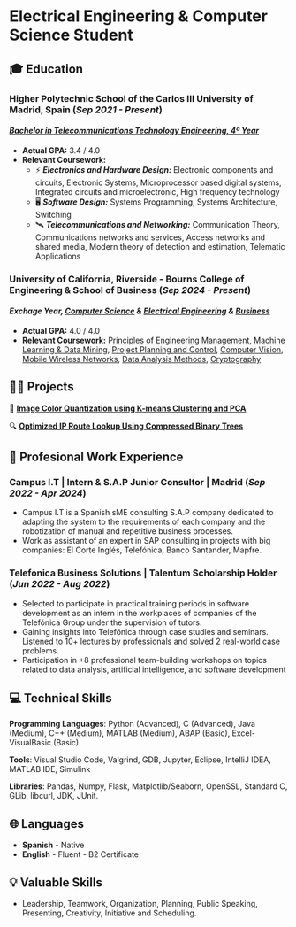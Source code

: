 # Electrical Engineering & Computer Science Student

## 🎓 Education
### **Higher Polytechnic School of the Carlos III University of Madrid, Spain (_Sep 2021 - Present_)**
#### [_Bachelor in Telecommunications Technology Engineering, 4º Year_](https://www.uc3m.es/bachelor-degree/telecommunication)
- **Actual GPA:** 3.4 / 4.0
- **Relevant Coursework:**
   - ⚡ **_Electronics and Hardware Design:_** Electronic components and circuits, Electronic Systems, Microprocessor based digital systems, Integrated circuits and microelectronic, High frequency technology
   - 🖥️ **_Software Design:_** Systems Programming, Systems Architecture, Switching
   - 🛰️ **_Telecommunications and Networking:_** Communication Theory, Communications networks and services, Access networks and shared media, Modern theory of detection and estimation, Telematic Applications
  
### **University of California, Riverside - Bourns College of Engineering & School of Business (_Sep 2024 - Present_)**
#### _Exchage Year, [Computer Science](https://www1.cs.ucr.edu/programs/undergraduate/computer-science) & [Electrical Engineering](https://www.ece.ucr.edu/undergraduate-program) & [Business](https://business.ucr.edu/undergraduate/major)_
-  **Actual GPA:** 4.0 / 4.0
-  **Relevant Coursework:** [Principles of Engineering Management](https://msol.ucr.edu/courses/engr203), [Machine Learning & Data Mining](https://www.coursicle.com/ucr/courses/CS/171/), [Project Planning and Control](https://www.coursicle.com/ucr/courses/BUS/128/), [Computer Vision](https://www.coursicle.com/ucr/courses/EE/146/), [Mobile Wireless Networks](https://www.coursicle.com/ucr/courses/CS/169/), [Data Analysis Methods](https://www.coursicle.com/ucr/courses/CS/105/), [Cryptography](https://www.coursicle.com/ucr/courses/CS/216/)

## 👨‍💻 Projects
🎨 **[Image Color Quantization using K-means Clustering and PCA](https://github.com/alfonsomayoral/ImageColorQuantization_PythonProject)**

🔍 **[Optimized IP Route Lookup Using Compressed Binary Trees](https://github.com/alfonsomayoral/Optimized-IP-Route-Lookup-Using-Compressed-Binary-Trees)**

## 💼 Profesional Work Experience
### **Campus I.T | Intern & S.A.P Junior Consultor | Madrid (_Sep 2022 - Apr 2024_)**
- Campus I.T is a Spanish sME consulting S.A.P company dedicated to adapting the system to the requirements of each company and the robotization of manual and repetitive business processes.
- Work as assistant of an expert in SAP consulting in projects with big companies: El Corte Inglés, Telefónica, Banco Santander, Mapfre.

### **Telefonica Business Solutions |  Talentum Scholarship Holder (_Jun 2022 - Aug 2022_)**
- Selected to participate in practical training periods in software development as an intern in the workplaces of companies of the Telefónica Group under the supervision of tutors.
- Gaining insights into Telefónica through case studies and seminars. Listened to 10+ lectures by professionals and solved 2 real-world case problems.
- Participation in +8 professional team-building workshops on topics related to data analysis, artificial intelligence, and software development

## 💻 Technical Skills
**Programming Languages**: Python (Advanced), C (Advanced), Java (Medium), C++ (Medium), MATLAB (Medium), ABAP (Basic), Excel-VisualBasic (Basic)

**Tools**: Visual Studio Code, Valgrind, GDB, Jupyter, Eclipse, IntelliJ IDEA, MATLAB IDE, Simulink

**Libraries**: Pandas, Numpy, Flask, Matplotlib/Seaborn, OpenSSL, Standard C, GLib, libcurl, JDK, JUnit.

## 🌐 Languages 
- **Spanish** - Native
- **English** - Fluent - B2 Certificate

## 💡 Valuable Skills
- Leadership, Teamwork, Organization, Planning, Public Speaking, Presenting, Creativity, Initiative and Scheduling.


